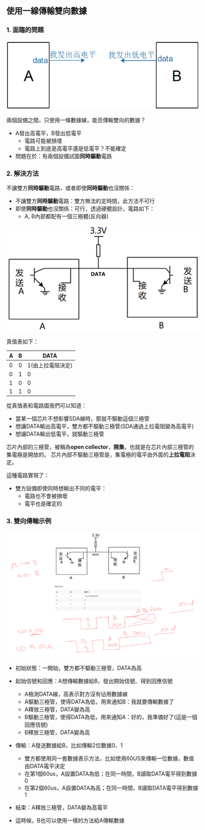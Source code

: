 ## 使用一線傳輸雙向數據

### 1. 面臨的問題

![image-20210407150055117](pic/03_one_wire/21_one_write_conflict.png)

兩個設備之間，只使用一條數據線，能否傳輸雙向的數據？

* A發出高電平，B發出低電平
  * 電路可能被損壞
  * 電路上到底是高電平還是低電平？不能確定
* 問題在於：有兩個設備試圖**同時驅動**電路

### 2. 解決方法

不讓雙方**同時驅動**電路，或者即使**同時驅動**也沒關係：

* 不讓雙方**同時驅動**電路：雙方無法約定時間，此方法不可行
* 即使**同時驅動**也沒關係：可行，透過硬體設計，電路如下：
  * A, B內部都配有一個三極體(反向器)

![image-20210407144352070](pic/03_one_wire/22_one_write_bidir.png)

真值表如下：

| A    | B    | DATA              |
| ---- | ---- | ----------------- |
| 0    | 0    | 1(由上拉電阻決定) |
| 0    | 1    | 0                 |
| 1    | 0    | 0                 |
| 1    | 1    | 0                 |

從真值表和電路圖我們可以知道：

* 當某一個芯片不想影響SDA線時，那就不驅動這個三極管
* 想讓DATA輸出高電平，雙方都不驅動三極管(SDA通過上拉電阻變為高電平)
* 想讓DATA輸出低電平，就驅動三極管

芯片內部的三極管，被稱為**open collector**，**開集**，也就是在芯片內部三極管的集電極是開放的。
芯片內部不驅動三極管是，集電極的電平由外面的**上拉電阻**決定。

這種電路實現了：

* 雙方設備即使同時想輸出不同的電平：
  * 電路也不會被損壞
  * 電平也是確定的

### 3. 雙向傳輸示例

![img00](./screenshot/img00.PNG)

* 初始狀態：一開始，雙方都不驅動三極管，DATA為高
* 起始信號和回應：A想傳輸數據給B，發出開始信號、得到回應信號
  * A檢測DATA線，高表示對方沒有佔用數據線
  * A驅動三極管，使得DATA為低，用來通知B：我就要傳輸數據了
  * A釋放三極管，DATA變為高
  * B驅動三極管，使得DATA為低，用來通知A：好的，我準備好了(這是一個回應信號)
  * B釋放三極管，DATA變為高

* 傳輸：A發送數據給B，比如傳輸2位數據0、1
  * 雙方都使用同一套數據表示方法，比如使用60US來傳輸一位數據，數值由DATA電平決定
  * 在第1個60us，A設置DATA為低；在同一時間，B讀取DATA電平得到數據0
  * 在第2個60us，A設置DATA為高；在同一時間，B讀取DATA電平得到數據1

* 結束：A釋放三極管，DATA變為高電平
* 這時候，B也可以使用一樣的方法給A傳輸數據
